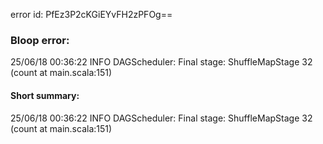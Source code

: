 error id: PfEz3P2cKGiEYvFH2zPFOg==
### Bloop error:

25/06/18 00:36:22 INFO DAGScheduler: Final stage: ShuffleMapStage 32 (count at main.scala:151)
#### Short summary: 

25/06/18 00:36:22 INFO DAGScheduler: Final stage: ShuffleMapStage 32 (count at main.scala:151)